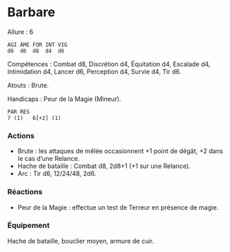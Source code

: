 # Barbare

Allure : 6

	AGI	ÂME	FOR	INT	VIG
	d6	d6	d8	d4	d6

Compétences : Combat d8, Discrétion d4, Équitation d4, Escalade d4, Intimidation d4, Lancer d6, Perception d4, Survie d4, Tir d6.

Atouts : Brute.

Handicaps : Peur de la Magie (Mineur).

	PAR	RES
	7 (1)	6[+2] (1)

### Actions
- Brute : les attaques de mêlée occasionnent +1 point de dégât, +2 dans le cas d’une Relance.
- Hache de bataille : Combat d8, 2d8+1 (+1 sur une Relance).
- Arc : Tir d6, 12/24/48, 2d6.

### Réactions
- Peur de la Magie : effectue un test de Terreur en présence de magie.

### Équipement
Hache de bataille, bouclier moyen, armure de cuir.
